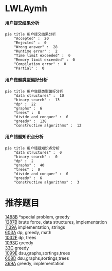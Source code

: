 # LWLAymh

<!-- tabs:start -->



#### **用户提交结果分析**

```mermaid
pie title 用户提交结果分析
    "Accepted" :  20
    "Rejected" :  0
    "Wrong answer" :  28
    "Runtime error" :  2
    "Time limit exceeded" :  0
    "Memory limit exceeded" :  0
    "Compilation error" :  0
    "Partial" :  0
```

#### **用户做题类型偏好分析**

```mermaid
pie title 用户做题类型偏好分析
    "data structures" :  10
    "binary search" :  13
    "dp" :  22
    "graphs" :  6
    "trees" :  8
    "divide and conquer" :  0
    "greedy" :  138
    "constructive algorithms" :  12
```
#### **用户错题知识点分析**

```mermaid
pie title 用户错题知识点分析
    "data structures" :  0
    "binary search" :  0
    "dp" :  2
    "graphs" :  40
    "trees" :  0
    "divide and conquer" :  0
    "greedy" :  6
    "constructive algorithms" :  3
```



<!-- tabs:end -->
# 推荐题目
[1488B](https://codeforces.com/contest/1488/problem/B)		*special problem,
                        greedy		  
[1287B](https://codeforces.com/contest/1287/problem/B)		brute force,
                        data structures,
                        implementation		  
[1139A](https://codeforces.com/contest/1139/problem/A)		implementation,
                        strings		  
[603A](https://codeforces.com/contest/603/problem/A)		dp,
                        greedy,
                        math		  
[1032F](https://codeforces.com/contest/1032/problem/F)		dp,
                        trees		  
[1093C](https://codeforces.com/contest/1093/problem/C)		greedy		  
[33C](https://codeforces.com/contest/33/problem/C)		greedy		  
[1099E](https://codeforces.com/contest/1099/problem/E)		dsu,graphs,sortings,trees		  
[608D](https://codeforces.com/contest/608/problem/D)		dsu,graphs,sortings,trees		  
[369A](https://codeforces.com/contest/369/problem/A)		greedy,
                        implementation		  
